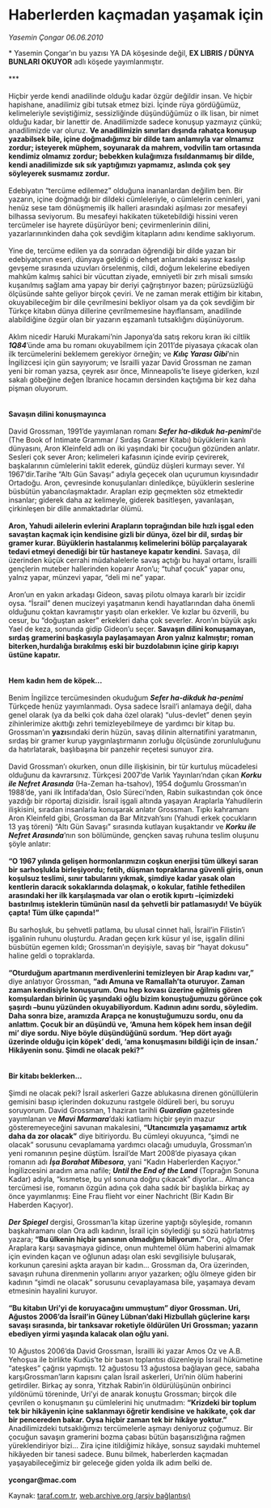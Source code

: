# Haberlerden kaçmadan yaşamak için 

*Yasemin Çongar 06.06.2010*

<div class="yazi">* Yasemin Çongar’ın bu yazısı YA DA köşesinde değil, <b>EX LIBRIS / DÜNYA BUNLARI OKUYOR</b> adlı köşede yayımlanmıştır.   <br/><br/>***   <br/><br/>Hiçbir yerde kendi anadilinde olduğu kadar özgür değildir insan. Ve hiçbir hapishane, anadilimiz gibi tutsak etmez bizi. İçinde rüya gördüğümüz, kelimeleriyle seviştiğimiz, sessizliğinde düşündüğümüz o ilk lisan, bir nimet olduğu kadar, bir lanettir de. Anadilimizde sadece konuşup yazmayız çünkü; anadilimizde var oluruz. <b>Ve anadilimizin sınırları dışında rahatça konuşup yazabilsek bile, içine doğmadığımız bir dilde tam anlamıyla var olmamız zordur; isteyerek müphem, soyunarak da mahrem, vodvilin tam ortasında kendimiz olmamız zordur; bebekken kulağımıza fısıldanmamış bir dilde, kendi anadilimizde sık sık yaptığımızı yapmamız, aslında çok şey söyleyerek susmamız zordur.</b> <br/><br/>Edebiyatın “tercüme edilemez” olduğuna inananlardan değilim ben. Bir yazarın, içine doğmadığı bir dildeki cümleleriyle, o cümlelerin ceninleri, yani henüz sese tam dönüşmemiş ilk halleri arasındaki aşılması zor mesafeyi bilhassa seviyorum. Bu mesafeyi hakikaten tüketebildiği hissini veren tercümeler ise hayrete düşürüyor beni; çevirmenlerinin dilini, yazarlarınınkinden daha çok sevdiğim kitapların adını kendime saklıyorum. <br/><br/>Yine de, tercüme edilen ya da sonradan öğrendiği bir dilde yazan bir edebiyatçının eseri, dünyaya geldiği o dehşet anlarındaki sayısız kasılıp gevşeme sırasında uzuvları örselenmiş, cildi, doğum lekelerine ebediyen mahkûm kalmış sahici bir vücuttan ziyade, emniyetli bir zırh misali sımsıkı kuşanılmış sağlam ama yapay bir deriyi çağrıştırıyor bazen; pürüzsüzlüğü ölçüsünde sahte geliyor birçok çeviri. Ve ne zaman merak ettiğim bir kitabın, okuyabileceğim bir dile çevrilmesini bekliyor olsam ya da çok sevdiğim bir Türkçe kitabın dünya dillerine çevrilmemesine hayıflansam, anadilinde alabildiğine özgür olan bir yazarın eşzamanlı tutsaklığını düşünüyorum. <br/><br/>Aklım nicedir Haruki Murakami’nin Japonya’da satış rekoru kıran iki ciltlik <b><i>1Q84</i></b>’ünde ama bu romanı okuyabilmem için 2011’de piyasaya çıkacak olan ilk tercümelerini beklemem gerekiyor örneğin; ve <b><i>Kılıç Yarası Gibi</i></b>’nin İngilizcesi için gün sayıyorum; ve İsrailli yazar David Grossman ne zaman yeni bir roman yazsa, çeyrek asır önce, Minneapolis’te liseye giderken, kızıl sakalı göbeğine değen İbranice hocamın dersinden kaçtığıma bir kez daha pişman oluyorum.   <b><br/><br/><br/>Savaşın dilini konuşmayınca</b> <br/><br/>David Grossman, 1991’de yayımlanan romanı <b><i>Sefer ha-dikduk ha-penimi</i></b>’de (The Book of Intimate Grammar / Sırdaş Gramer Kitabı) büyüklerin kanlı dünyasını, Aron Kleinfeld adlı on iki yaşındaki bir çocuğun gözünden anlatır. Sesleri çok sever Aron; kelimeleri kafasının içinde evirip çevirerek, başkalarının cümlelerini taklit ederek, gündüz düşleri kurmayı sever. Yıl 1967’dir.Tarihe “Altı Gün Savaşı” adıyla geçecek olan uçurumun kıyısındadır Ortadoğu. Aron, çevresinde konuşulanları dinledikçe, büyüklerin seslerine büsbütün yabancılaşmaktadır. Arapları ezip geçmekten söz etmektedir insanlar; giderek daha az kelimeyle, giderek basitleşen, yavanlaşan, çirkinleşen bir dille anmaktadırlar ölümü. <b><br/><br/>Aron, Yahudi ailelerin evlerini Arapların toprağından bile hızlı işgal eden savaştan kaçmak için kendisine gizli bir dünya, özel bir dil, sırdaş bir gramer kurar. Büyüklerin hastalanmış kelimelerini bölüp parçalayarak tedavi etmeyi denediği bir tür hastaneye kapatır kendini.</b> Savaşa, dil üzerinden küçük cerrahi müdahalelerle savaş açtığı bu hayal ortamı, İsrailli gençlerin muteber hallerinden koparır Aron’u; “tuhaf çocuk” yapar onu, yalnız yapar, münzevi yapar, “deli mi ne” yapar. <br/><br/>Aron’un en yakın arkadaşı Gideon, savaş pilotu olmaya kararlı bir izcidir oysa. “İsrail” denen mucizeyi yaşatmanın kendi hayatlarından daha önemli olduğunu çoktan kavramıştır yaşıtı olan erkekler. Ve kızlar bu özverili, bu cesur, bu “doğuştan asker” erkekleri daha çok severler. Aron’ın büyük aşkı Yael de keza, sonunda gidip Gideon’u seçer. <b>Savaşın dilini konuşamayan, sırdaş gramerini başkasıyla paylaşamayan Aron yalnız kalmıştır; roman biterken,hurdalığa bırakılmış eski bir buzdolabının içine girip kapıyı üstüne kapatır.</b>   <b><br/><br/><br/>Hem kadın hem de köpek...</b> <br/><br/>Benim İngilizce tercümesinden okuduğum <b><i>Sefer ha-dikduk ha-penimi </i></b>Türkçede henüz yayımlanmadı. Oysa sadece İsrail’i anlamaya değil, daha genel olarak (ya da belki çok daha özel olarak) “ulus-devlet” denen şeyin zihinlerimize akıttığı zehri temizleyebilmeye de yardımcı bir kitap bu. Grossman’ın <b>yazı</b>sındaki derin hüzün, savaş dilinin alternatifini yaratmanın, sırdaş bir gramer kurup yaygınlaştırmanın zorluğu ölçüsünde zorunluluğunu da hatırlatarak, başlıbaşına bir panzehir reçetesi sunuyor zira. <br/><br/>David Grossman’ı okurken, onun dille ilişkisinin, bir tür kurtuluş mücadelesi olduğunu da kavrarsınız. Türkçesi 2007’de Varlık Yayınları’ndan çıkan <b><i>Korku ile Nefret Arasında</i></b> (Ha-Zeman ha-tsahov), 1954 doğumlu Grossman’ın 1988’de, yani ilk İntifada’dan, Oslo Süreci’nden, Rabin suikastından çok önce yazdığı bir röportaj dizisidir. İsrail işgali altında yaşayan Araplarla Yahudilerin ilişkisini, sıradan insanlarla konuşarak anlatır Grossman. Tıpkı kahramanı Aron Kleinfeld gibi, Grossman da Bar Mitzvah’sını (Yahudi erkek çocukların 13 yaş töreni) “Altı Gün Savaşı” sırasında kutlayan kuşaktandır ve <b><i>Korku ile Nefret Arasında</i></b>’nın son bölümünde, gençken savaş ruhuna teslim oluşunu şöyle anlatır: <b><br/><br/>“O 1967 yılında gelişen hormonlarımızın coşkun enerjisi tüm ülkeyi saran bir sarhoşlukla birleşiyordu; fetih, düşman topraklarına güvenli giriş, onun koşulsuz teslimi, sınır tabularını yıkmak, şimdiye kadar yasak olan kentlerin daracık sokaklarında dolaşmak, o kokular, fatihle fethedilen arasındaki her ilk karşılaşmada var olan o erotik kıpırtı –içimizdeki bastırılmış isteklerin tümünün nasıl da şehvetli bir patlamasıydı! Ve büyük çapta! Tüm ülke çapında!”</b> <br/><br/>Bu sarhoşluk, bu şehvetli patlama, bu ulusal cinnet hali, İsrail’in Filistin’i işgalinin ruhunu oluşturdu. Aradan geçen kırk küsur yıl ise, işgalin dilini büsbütün egemen kıldı; Grossman’ın deyişiyle, savaş bir “hayat dokusu” haline geldi o topraklarda. <b><br/><br/>“Oturduğum apartmanın merdivenlerini temizleyen bir Arap kadını var,”</b> diye anlatıyor Grossman, <b>“adı Amuna ve Ramallah’ta oturuyor. Zaman zaman kendisiyle konuşurum. Onu hep kovası üzerine eğilmiş gören komşulardan birinin üç yaşındaki oğlu bizim konuştuğumuzu görünce çok şaşırdı –bunu yüzünden okuyabiliyordum. Kadının adını sordu, söyledim. Daha sonra bize, aramızda Arapça ne konuştuğumuzu sordu, onu da anlattım. Çocuk bir an düşündü ve, ‘Amuna hem köpek hem insan değil mi’ diye sordu. Niye böyle düşündüğünü sordum. ‘Hep dört ayağı üzerinde olduğu için köpek’ dedi, ‘ama konuşmasını bildiği için de insan.’ Hikâyenin sonu. Şimdi ne olacak peki?” </b>  <b><br/><br/><br/>Bir kitabı beklerken...</b> <br/><br/>Şimdi ne olacak peki? İsrail askerleri Gazze ablukasına direnen gönüllülerin gemisini basıp içlerinden dokuzunu rastgele öldüreli beri, bu soruyu soruyorum. David Grossman, 1 haziran tarihli <b><i>Guardian</i></b> gazetesinde yayımlanan ve <b><i>Mavi Marmara</i></b>’daki katliamı hiçbir şeyin mazur gösteremeyeceğini savunan makalesini, <b>“Utancımızla yaşamamız artık daha da zor olacak”</b> diye bitiriyordu. Bu cümleyi okuyunca, “şimdi ne olacak” sorusunu cevaplamama yardımcı olacağı umuduyla, Grossman’ın yeni romanının peşine düştüm. İsrail’de Mart 2008’de piyasaya çıkan romanın adı <b><i>İşa Borahat Mibesora</i></b>, yani “Kadın Haberlerden Kaçıyor.” İngilizcesini aradım ama nafile; <b><i>Until the End of the Land</i></b> (Toprağın Sonuna Kadar) adıyla, “kısmetse, bu yıl sonuna doğru çıkacak” diyorlar... Almanca tercümesi ise, romanın özgün adına çok daha sadık bir başlıkla birkaç ay önce yayımlanmış: Eine Frau flieht vor einer Nachricht (Bir Kadın Bir Haberden Kaçıyor). <b><i><br/><br/>Der Spiegel</i></b> dergisi, Grossman’la kitap üzerine yaptığı söyleşide, romanın başkahramanı olan Ora adlı kadının, İsrail için söylediği şu sözü hatırlatmış yazara; <b>“Bu ülkenin hiçbir şansının olmadığını biliyorum.”</b> Ora, oğlu Ofer Araplara karşı savaşmaya gidince, onun muhtemel ölüm haberini almamak için evinden kaçan ve oğlunun adaşı olan eski sevgilisiyle buluşarak, korkunun çaresini aşkta arayan bir kadın... Grossman da, Ora üzerinden, savaşın ruhuna direnmenin yollarını arıyor yazarken; oğlu ölmeye giden bir kadının “şimdi ne olacak” sorusunu cevaplayamasa bile, yaşamaya devam etmesinin hayalini kuruyor. <b><br/><br/>“Bu kitabın Uri’yi de koruyacağını ummuştum” diyor Grossman. Uri, Ağustos 2006’da İsrail’in Güney Lübnan’daki Hizbullah güçlerine karşı savaşı sırasında, bir tanksavar roketiyle öldürülen Uri Grossman; yazarın ebediyen yirmi yaşında kalacak olan oğlu yani.</b> <br/><br/>10 Ağustos 2006’da David Grossman, İsrailli iki yazar Amos Oz ve A.B. Yehoşua ile birlikte Kudüs’te bir basın toplantısı düzenleyip İsrail hükümetine “ateşkes” çağrısı yapmıştı. 12 ağustosu 13 ağustosa bağlayan gece, sabaha karşıGrossman’ların kapısını çalan İsrail askerleri, Uri’nin ölüm haberini getirdiler. Birkaç ay sonra, Yitzhak Rabin’in öldürülüşünün onbirinci yıldönümü töreninde, Uri’yi de anarak konuştu Grossman; birçok dile çevrilen o konuşmanın şu cümlelerini hiç unutmadım: <b>“Krizdeki bir toplum tek bir hikâyenin içine saklanmayı öğretir kendisine ve hakikate, çok dar bir pencereden bakar. Oysa hiçbir zaman tek bir hikâye yoktur.”</b> Anadilimizdeki tutsaklığımızı tercümelerle aşmayı deniyoruz çoğumuz. Bir çocuğun savaşın gramerini bozma çabası bütün başarısızlığına rağmen yüreklendiriyor bizi... Zira içine itildiğimiz hikâye, sonsuz sayıdaki muhtemel hikâyeden bir tanesi sadece. Bunu bilmek, haberlerden kaçmadan yaşayabileceğimiz bir geleceğe giden yolda ilk adım belki de. <b><br/><br/>ycongar@mac.com</b></div>

Kaynak: [taraf.com.tr](http://www.taraf.com.tr:80/yasemin-congar/makale-haberlerden-kacmadan-yasamak-icin.htm), [web.archive.org (arşiv bağlantısı)](http://web.archive.org/web/20100608142701/http://www.taraf.com.tr:80/yasemin-congar/makale-haberlerden-kacmadan-yasamak-icin.htm)
